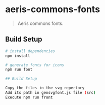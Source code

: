 # aeris-commons-fonts

> Aeris commons fonts. 

## Build Setup

``` bash
# install dependencies
npm install

# generate fonts for icons
npm run font

## Build Setup

Copy the files in the svg repertory
Add its path in gensvgfont.js file (src)
Execute npm run front
